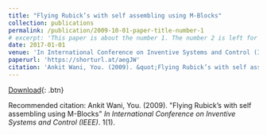 ```yaml
---
title: "Flying Rubick’s with self assembling using M-Blocks"
collection: publications
permalink: /publication/2009-10-01-paper-title-number-1
# excerpt: 'This paper is about the number 1. The number 2 is left for future work.'
date: 2017-01-01
venue: 'In International Conference on Inventive Systems and Control (IEEE)'
paperurl: 'https://shorturl.at/aegJW'
citation: 'Ankit Wani, You. (2009). &quot;Flying Rubick’s with self assembling using M-Blocks.&quot; <i>In International Conference on Inventive Systems and Control (IEEE)</i>. 1(1).'
---
```

[Download](https://shorturl.at/aegJW){: .btn}

Recommended citation: Ankit Wani, You. (2009). "Flying Rubick’s with self assembling using M-Blocks" <i>In International Conference on Inventive Systems and Control (IEEE)</i>. 1(1).

